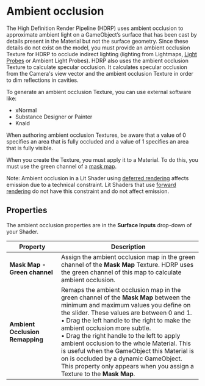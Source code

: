 # Ambient occlusion

The High Definition Render Pipeline (HDRP) uses ambient occlusion to approximate ambient light on a GameObject’s surface that has been cast by details present in the Material but not the surface geometry. Since these details do not exist on the model, you must provide an ambient occlusion Texture for HDRP to occlude indirect lighting (lighting from Lightmaps, [Light Probes](https://docs.unity3d.com/Manual/LightProbes.html) or Ambient Light Probes). HDRP also uses the ambient occlusion Texture to calculate specular occlusion. It calculates specular occlusion from the Camera's view vector and the ambient occlusion Texture in order to dim reflections in cavities.

To generate an ambient occlusion Texture, you can use external software like:

* xNormal
* Substance Designer or Painter
* Knald

When authoring ambient occlusion Textures, be aware that a value of 0 specifies an area that is fully occluded and a value of 1 specifies an area that is fully visible.

When you create the Texture, you must apply it to a Material. To do this, you must use the green channel of a [mask map](Mask-Map-and-Detail-Map.html#MaskMap).

Note: Ambient occlusion in a Lit Shader using [deferred rendering](Forward-And-Deferred-Rendering.html) affects emission due to a technical constraint. Lit Shaders that use [forward rendering](Forward-And-Deferred-Rendering.html) do not have this constraint and do not affect emission.

## Properties

The ambient occlusion properties are in the **Surface Inputs** drop-down of your Shader.

| Property                        | Description                                                  |
| ------------------------------- | ------------------------------------------------------------ |
| **Mask Map - Green channel**   | Assign the ambient occlusion map in the green channel of the **Mask Map** Texture. HDRP uses the green channel of this map to calculate ambient occlusion. |
| **Ambient Occlusion Remapping** | Remaps the ambient occlusion map in the green channel of the **Mask Map** between the minimum and maximum values you define on the slider. These values are between 0 and 1.<br/>&#8226; Drag the left handle to the right to make the ambient occlusion more subtle.<br/>&#8226; Drag the right handle to the left to apply ambient occlusion to the whole Material. This is useful when the GameObject this Material is on is occluded by a dynamic GameObject.<br/>This property only appears when you assign a Texture to the **Mask Map**. |
